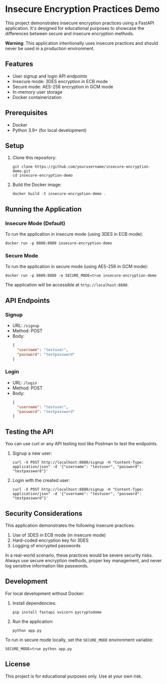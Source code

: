 # Insecure Encryption Practices Demo

This project demonstrates insecure encryption practices using a FastAPI application. It's designed for educational purposes to showcase the differences between secure and insecure encryption methods.

**Warning**: This application intentionally uses insecure practices and should never be used in a production environment.

## Features

- User signup and login API endpoints
- Insecure mode: 3DES encryption in ECB mode
- Secure mode: AES-256 encryption in GCM mode
- In-memory user storage
- Docker containerization

## Prerequisites

- Docker
- Python 3.9+ (for local development)

## Setup

1. Clone this repository:
   ```
   git clone https://github.com/yourusername/insecure-encryption-demo.git
   cd insecure-encryption-demo
   ```

2. Build the Docker image:
   ```
   docker build -t insecure-encryption-demo .
   ```

## Running the Application

### Insecure Mode (Default)

To run the application in insecure mode (using 3DES in ECB mode):

```
docker run -p 8880:8880 insecure-encryption-demo
```

### Secure Mode

To run the application in secure mode (using AES-256 in GCM mode):

```
docker run -p 8880:8880 -e SECURE_MODE=true insecure-encryption-demo
```

The application will be accessible at `http://localhost:8880`.

## API Endpoints

### Signup

- URL: `/signup`
- Method: POST
- Body:
  ```json
  {
    "username": "testuser",
    "password": "testpassword"
  }
  ```

### Login

- URL: `/login`
- Method: POST
- Body:
  ```json
  {
    "username": "testuser",
    "password": "testpassword"
  }
  ```

## Testing the API

You can use curl or any API testing tool like Postman to test the endpoints.

1. Signup a new user:
   ```
   curl -X POST http://localhost:8880/signup -H "Content-Type: application/json" -d '{"username": "testuser", "password": "testpassword"}'
   ```

2. Login with the created user:
   ```
   curl -X POST http://localhost:8880/signup -H "Content-Type: application/json" -d '{"username": "testuser", "password": "testpassword"}'
   ```

## Security Considerations

This application demonstrates the following insecure practices:

1. Use of 3DES in ECB mode (in insecure mode)
2. Hard-coded encryption key for 3DES
3. Logging of encrypted passwords

In a real-world scenario, these practices would be severe security risks. Always use secure encryption methods, proper key management, and never log sensitive information like passwords.

## Development

For local development without Docker:

1. Install dependencies:
   ```
   pip install fastapi uvicorn pycryptodome
   ```

2. Run the application:
   ```
   python app.py
   ```

To run in secure mode locally, set the `SECURE_MODE` environment variable:

```
SECURE_MODE=true python app.py
```

## License

This project is for educational purposes only. Use at your own risk.